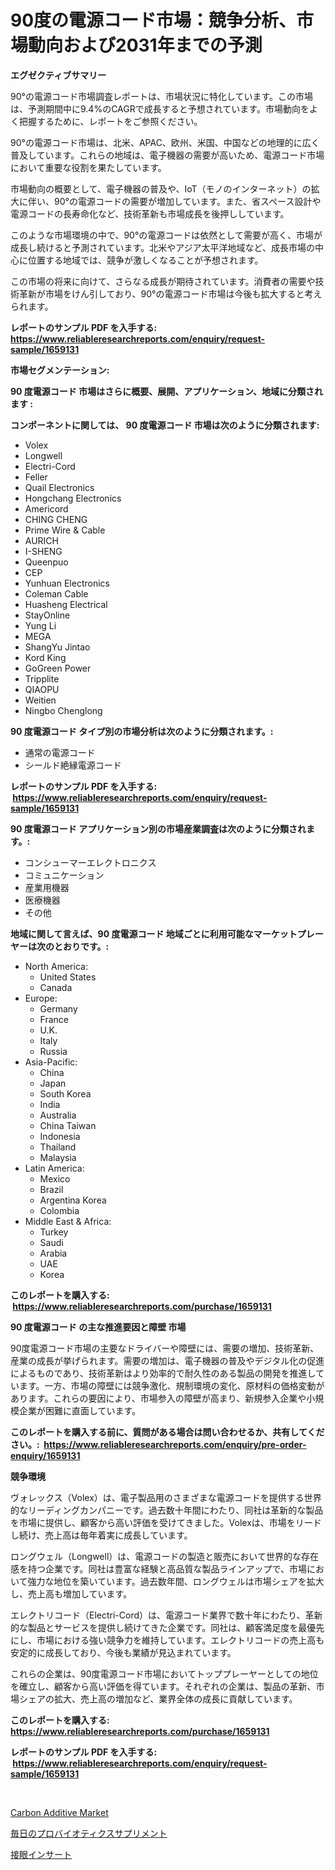 <p><h1>90度の電源コード市場：競争分析、市場動向および2031年までの予測</h1></p><p><strong>エグゼクティブサマリー</strong></p>
<p><p>90°の電源コード市場調査レポートは、市場状況に特化しています。この市場は、予測期間中に9.4%のCAGRで成長すると予想されています。市場動向をよく把握するために、レポートをご参照ください。</p><p>90°の電源コード市場は、北米、APAC、欧州、米国、中国などの地理的に広く普及しています。これらの地域は、電子機器の需要が高いため、電源コード市場において重要な役割を果たしています。</p><p>市場動向の概要として、電子機器の普及や、IoT（モノのインターネット）の拡大に伴い、90°の電源コードの需要が増加しています。また、省スペース設計や電源コードの長寿命化など、技術革新も市場成長を後押ししています。</p><p>このような市場環境の中で、90°の電源コードは依然として需要が高く、市場が成長し続けると予測されています。北米やアジア太平洋地域など、成長市場の中心に位置する地域では、競争が激しくなることが予想されます。</p><p>この市場の将来に向けて、さらなる成長が期待されています。消費者の需要や技術革新が市場をけん引しており、90°の電源コード市場は今後も拡大すると考えられます。</p></p>
<p><strong>レポートのサンプル PDF を入手する: <a href="https://www.reliableresearchreports.com/enquiry/request-sample/1659131">https://www.reliableresearchreports.com/enquiry/request-sample/1659131</a></strong></p>
<p><strong>市場セグメンテーション:</strong></p>
<p><strong> 90 度電源コード 市場はさらに概要、展開、アプリケーション、地域に分類されます :</strong></p>
<p><strong>コンポーネントに関しては、 90 度電源コード 市場は次のように分類されます: &nbsp;</strong></p>
<p><ul><li>Volex</li><li>Longwell</li><li>Electri-Cord</li><li>Feller</li><li>Quail Electronics</li><li>Hongchang Electronics</li><li>Americord</li><li>CHING CHENG</li><li>Prime Wire & Cable</li><li>AURICH</li><li>I-SHENG</li><li>Queenpuo</li><li>CEP</li><li>Yunhuan Electronics</li><li>Coleman Cable</li><li>Huasheng Electrical</li><li>StayOnline</li><li>Yung Li</li><li>MEGA</li><li>ShangYu Jintao</li><li>Kord King</li><li>GoGreen Power</li><li>Tripplite</li><li>QIAOPU</li><li>Weitien</li><li>Ningbo Chenglong</li></ul></p>
<p><strong> 90 度電源コード タイプ別の市場分析は次のように分類されます。:</strong></p>
<p><ul><li>通常の電源コード</li><li>シールド絶縁電源コード</li></ul></p>
<p><strong>レポートのサンプル PDF を入手する: &nbsp;<a href="https://www.reliableresearchreports.com/enquiry/request-sample/1659131">https://www.reliableresearchreports.com/enquiry/request-sample/1659131</a></strong></p>
<p><strong> 90 度電源コード アプリケーション別の市場産業調査は次のように分類されます。:</strong></p>
<p><ul><li>コンシューマーエレクトロニクス</li><li>コミュニケーション</li><li>産業用機器</li><li>医療機器</li><li>その他</li></ul></p>
<p><strong>地域に関して言えば、90 度電源コード 地域ごとに利用可能なマーケットプレーヤーは次のとおりです。:</strong></p>
<p><ul>
    <li>
        North America:
        <ul>
            <li>United States</li>
            <li>Canada</li>
        </ul>
    </li>
    <li>
        Europe:
        <ul>
            <li>Germany</li>
            <li>France</li>
            <li>U.K.</li>
            <li>Italy</li>
            <li>Russia</li>
        </ul>
    </li>
    <li>
        Asia-Pacific:
        <ul>
            <li>China</li>
            <li>Japan</li>
            <li>South Korea</li>
            <li>India</li>
            <li>Australia</li>
            <li>China Taiwan</li>
            <li>Indonesia</li>
            <li>Thailand</li>
            <li>Malaysia</li>
        </ul>
    </li>
    <li>
        Latin America:
        <ul>
            <li>Mexico</li>
            <li>Brazil</li>
            <li>Argentina Korea</li>
            <li>Colombia</li>
        </ul>
    </li>
    <li>
        Middle East & Africa:
        <ul>
            <li>Turkey</li>
            <li>Saudi</li>
            <li>Arabia</li>
            <li>UAE</li>
            <li>Korea</li>
        </ul>
    </li>
    </ul></p>
<p><strong>このレポートを購入する: &nbsp;<a href="https://www.reliableresearchreports.com/purchase/1659131">https://www.reliableresearchreports.com/purchase/1659131</a></strong></p>
<p><strong>90 度電源コード の主な推進要因と障壁 市場</strong></p>
<p><p>90度電源コード市場の主要なドライバーや障壁には、需要の増加、技術革新、産業の成長が挙げられます。需要の増加は、電子機器の普及やデジタル化の促進によるものであり、技術革新はより効率的で耐久性のある製品の開発を推進しています。一方、市場の障壁には競争激化、規制環境の変化、原材料の価格変動があります。これらの要因により、市場参入の障壁が高まり、新規参入企業や小規模企業が困難に直面しています。</p></p>
<p><strong>このレポートを購入する前に、質問がある場合は問い合わせるか、共有してください。:&nbsp; <a href="https://www.reliableresearchreports.com/enquiry/pre-order-enquiry/1659131">https://www.reliableresearchreports.com/enquiry/pre-order-enquiry/1659131</a></strong></p>
<p><strong>競争環境</strong></p>
<p><p>ヴォレックス（Volex）は、電子製品用のさまざまな電源コードを提供する世界的なリーディングカンパニーです。過去数十年間にわたり、同社は革新的な製品を市場に提供し、顧客から高い評価を受けてきました。Volexは、市場をリードし続け、売上高は毎年着実に成長しています。</p><p>ロングウェル（Longwell）は、電源コードの製造と販売において世界的な存在感を持つ企業です。同社は豊富な経験と高品質な製品ラインアップで、市場において強力な地位を築いています。過去数年間、ロングウェルは市場シェアを拡大し、売上高も増加しています。</p><p>エレクトリコード（Electri-Cord）は、電源コード業界で数十年にわたり、革新的な製品とサービスを提供し続けてきた企業です。同社は、顧客満足度を最優先にし、市場における強い競争力を維持しています。エレクトリコードの売上高も安定的に成長しており、今後も業績が見込まれています。</p><p>これらの企業は、90度電源コード市場においてトッププレーヤーとしての地位を確立し、顧客から高い評価を得ています。それぞれの企業は、製品の革新、市場シェアの拡大、売上高の増加など、業界全体の成長に貢献しています。</p></p>
<p><strong>このレポートを購入する: &nbsp; <a href="https://www.reliableresearchreports.com/purchase/1659131">https://www.reliableresearchreports.com/purchase/1659131</a></strong></p>
<p><strong>レポートのサンプル PDF を入手する: &nbsp;<a href="https://www.reliableresearchreports.com/enquiry/request-sample/1659131">https://www.reliableresearchreports.com/enquiry/request-sample/1659131</a></strong><strong></strong></p>
<p>&nbsp;</p>
<p><p><a href="https://metal-farmhouse-e95.notion.site/Carbon-Additive-Market-Research-Report-Provides-thorough-Industry-Overview-which-offers-an-In-Depth-9d744253a1f9412991027aa9c9647b3a">Carbon Additive Market</a></p><p><a href="https://github.com/laurenreichert/Market-Research-Report-List-1/blob/main/929257512524.md">毎日のプロバイオティクスサプリメント</a></p><p><a href="https://github.com/RodHoppe07/Market-Research-Report-List-1/blob/main/983376912525.md">接眼インサート</a></p></p>